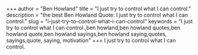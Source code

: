 +++
author = "Ben Howland"
title = "I just try to control what I can control."
description = "the best Ben Howland Quote: I just try to control what I can control."
slug = "i-just-try-to-control-what-i-can-control"
keywords = "I just try to control what I can control.,ben howland,ben howland quotes,ben howland quote,ben howland sayings,ben howland saying,quotes, sayings,quote, saying, motivation"
+++
I just try to control what I can control.
